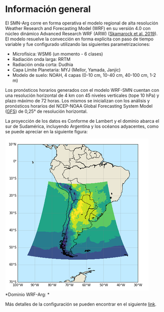 # Información general

El SMN-Arg corre en forma operativa el modelo regional de alta resolución Weather Research and Forecasting Model (WRF) en su versión 4.0 con núcleo dinámico Advanced Research WRF (ARW) (<a href="https://www2.mmm.ucar.edu/wrf/users/docs/technote/v4_technote.pdf" target="_blank">Skamarock et al. 2019</a>). El modelo resuelve la convección en forma explícita con paso de tiempo variable y fue configurado utilizando las siguientes parametrizaciones: <br />
- Microfísica: WSM6 (un momento - 6 clases)
- Radiación onda larga: RRTM
- Radiación onda corta: Dudhia
- Capa Límite Planetaria: MYJ (Mellor, Yamada, Janjic)
- Modelo de suelo: NOAH, 4 capas (0-10 cm, 10-40 cm, 40-100 cm, 1-2 m)

Los pronósticos horarios generados con el modelo WRF-SMN cuentan con una resolución horizontal de 4 km con 45 niveles verticales (tope 10 hPa) y plazo máximo de 72 horas. Los mismos se inicializan con los análisis y pronósticos horarios del NCEP-NOAA Global Forecasting System Model 
(<a href="https://www.emc.ncep.noaa.gov/emc/pages/numerical_forecast_systems/gfs.php" target="_blank">GFS</a>) de 0,25° de resolución horizontal.<br />

La proyección de los datos es Conforme de Lambert y el dominio abarca el sur de Sudamérica, incluyendo Argentina y los océanos adyacentes, como se puede apreciar en la siguiente figura: <br />

![png](../figuras/dominioWRF4.png)  <br /> *Dominio WRF-Arg: *

Más detalles de la configuración se pueden encontrar en el siguiente <a href="http://repositorio.smn.gob.ar/handle/20.500.12160/1402" target="_blank">link</a>.
